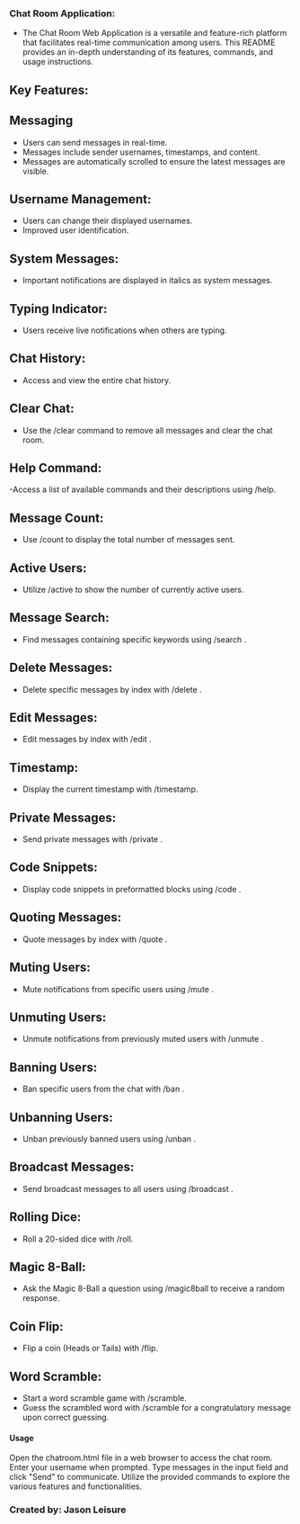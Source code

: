 ### Chat Room Application:

- The Chat Room Web Application is a versatile and feature-rich platform that facilitates real-time communication among users. This README provides an in-depth understanding of its features, commands, and usage instructions.

## Key Features:

## Messaging
- Users can send messages in real-time.
- Messages include sender usernames, timestamps, and content.
- Messages are automatically scrolled to ensure the latest messages are visible.
## Username Management:
- Users can change their displayed usernames.
- Improved user identification.
## System Messages:
- Important notifications are displayed in italics as system messages.
## Typing Indicator:
- Users receive live notifications when others are typing.
## Chat History:
- Access and view the entire chat history.
## Clear Chat:
- Use the /clear command to remove all messages and clear the chat room.
## Help Command:
-Access a list of available commands and their descriptions using /help.
## Message Count:
- Use /count to display the total number of messages sent.
## Active Users:
- Utilize /active to show the number of currently active users.
## Message Search:
- Find messages containing specific keywords using /search <keyword>.
## Delete Messages:
- Delete specific messages by index with /delete <messageIndex>.
## Edit Messages:
- Edit messages by index with /edit <messageIndex> <newMessage>.
## Timestamp:
- Display the current timestamp with /timestamp.
## Private Messages:
- Send private messages with /private <recipient> <message>.
## Code Snippets:
- Display code snippets in preformatted blocks using /code <codeSnippet>.
## Quoting Messages:
- Quote messages by index with /quote <messageIndex>.
## Muting Users:
- Mute notifications from specific users using /mute <username>.
## Unmuting Users:
- Unmute notifications from previously muted users with /unmute <username>.
## Banning Users:
- Ban specific users from the chat with /ban <username>.
## Unbanning Users:
- Unban previously banned users using /unban <username>.
## Broadcast Messages:
- Send broadcast messages to all users using /broadcast <message>.
## Rolling Dice:
- Roll a 20-sided dice with /roll.
## Magic 8-Ball:
- Ask the Magic 8-Ball a question using /magic8ball to receive a random response.
## Coin Flip:
- Flip a coin (Heads or Tails) with /flip.
## Word Scramble:
- Start a word scramble game with /scramble.
- Guess the scrambled word with /scramble <guess> for a congratulatory message upon correct guessing.

#### Usage

Open the chatroom.html file in a web browser to access the chat room.
Enter your username when prompted.
Type messages in the input field and click "Send" to communicate.
Utilize the provided commands to explore the various features and functionalities.

### Created by: Jason Leisure
